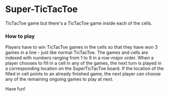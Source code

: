 # Super-TicTacToe
TicTacToe game but there's a TicTacToe game inside each of the cells.
### How to play
Players have to win TicTacToe games in the cells so that they have won 3 games in a line - just like normal TicTacToe.
The games and cells are indexed with numbers ranging from 1 to 9 in a row-major order.
When a player chooses to fill in a cell in any of the games, the next turn is played in a corresponding location on the SuperTicTacToe board.
If the location of the filled in cell points to an already finished game, the next player can choose any of the remaining ongoing games to play at next.

Have fun!
